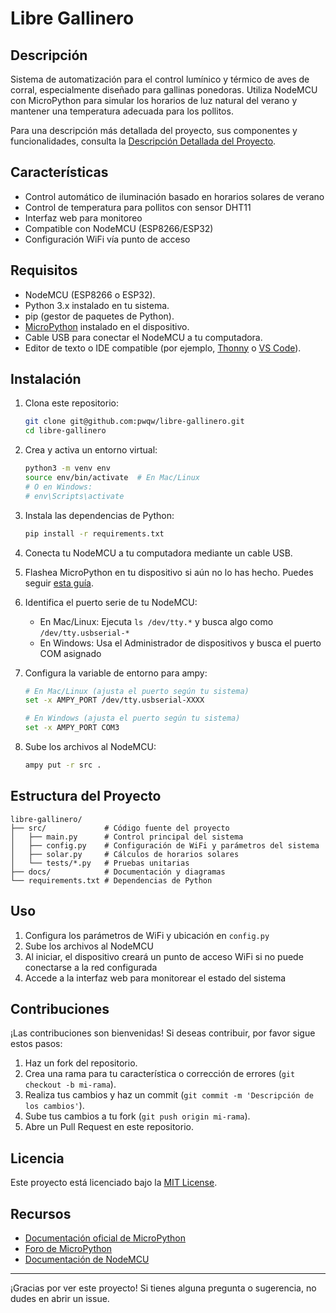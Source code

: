 # Libre Gallinero

## Descripción
Sistema de automatización para el control lumínico y térmico de aves de corral, especialmente diseñado para gallinas ponedoras. Utiliza NodeMCU con MicroPython para simular los horarios de luz natural del verano y mantener una temperatura adecuada para los pollitos.

Para una descripción más detallada del proyecto, sus componentes y funcionalidades, consulta la [Descripción Detallada del Proyecto](DESCRIPCION-DEL-PROYECTO.md).

## Características
- Control automático de iluminación basado en horarios solares de verano
- Control de temperatura para pollitos con sensor DHT11
- Interfaz web para monitoreo
- Compatible con NodeMCU (ESP8266/ESP32)
- Configuración WiFi vía punto de acceso

## Requisitos
- NodeMCU (ESP8266 o ESP32).
- Python 3.x instalado en tu sistema.
- pip (gestor de paquetes de Python).
- [MicroPython](https://micropython.org/) instalado en el dispositivo.
- Cable USB para conectar el NodeMCU a tu computadora.
- Editor de texto o IDE compatible (por ejemplo, [Thonny](https://thonny.org/) o [VS Code](https://code.visualstudio.com/)).

## Instalación
1. Clona este repositorio:
   ```bash
   git clone git@github.com:pwqw/libre-gallinero.git
   cd libre-gallinero
   ```
2. Crea y activa un entorno virtual:
   ```bash
   python3 -m venv env
   source env/bin/activate  # En Mac/Linux
   # O en Windows:
   # env\Scripts\activate
   ```
3. Instala las dependencias de Python:
   ```bash
   pip install -r requirements.txt
   ```
4. Conecta tu NodeMCU a tu computadora mediante un cable USB.
5. Flashea MicroPython en tu dispositivo si aún no lo has hecho. Puedes seguir [esta guía](https://docs.micropython.org/en/latest/esp8266/tutorial/intro.html).
6. Identifica el puerto serie de tu NodeMCU:
   - En Mac/Linux: Ejecuta `ls /dev/tty.*` y busca algo como `/dev/tty.usbserial-*`
   - En Windows: Usa el Administrador de dispositivos y busca el puerto COM asignado

7. Configura la variable de entorno para ampy:
   ```bash
   # En Mac/Linux (ajusta el puerto según tu sistema)
   set -x AMPY_PORT /dev/tty.usbserial-XXXX

   # En Windows (ajusta el puerto según tu sistema)
   set -x AMPY_PORT COM3
   ```

8. Sube los archivos al NodeMCU:
   ```bash
   ampy put -r src .
   ```

## Estructura del Proyecto
```
libre-gallinero/
├── src/             # Código fuente del proyecto
│   ├── main.py      # Control principal del sistema
│   ├── config.py    # Configuración de WiFi y parámetros del sistema
│   ├── solar.py     # Cálculos de horarios solares
│   └── tests/*.py   # Pruebas unitarias
├── docs/            # Documentación y diagramas
└── requirements.txt # Dependencias de Python
```

## Uso
1. Configura los parámetros de WiFi y ubicación en `config.py`
2. Sube los archivos al NodeMCU
3. Al iniciar, el dispositivo creará un punto de acceso WiFi si no puede conectarse a la red configurada
4. Accede a la interfaz web para monitorear el estado del sistema

## Contribuciones
¡Las contribuciones son bienvenidas! Si deseas contribuir, por favor sigue estos pasos:
1. Haz un fork del repositorio.
2. Crea una rama para tu característica o corrección de errores (`git checkout -b mi-rama`).
3. Realiza tus cambios y haz un commit (`git commit -m 'Descripción de los cambios'`).
4. Sube tus cambios a tu fork (`git push origin mi-rama`).
5. Abre un Pull Request en este repositorio.

## Licencia
Este proyecto está licenciado bajo la [MIT License](LICENSE).

## Recursos
- [Documentación oficial de MicroPython](https://docs.micropython.org/)
- [Foro de MicroPython](https://forum.micropython.org/)
- [Documentación de NodeMCU](https://nodemcu.readthedocs.io/)

---

¡Gracias por ver este proyecto! Si tienes alguna pregunta o sugerencia, no dudes en abrir un issue.

